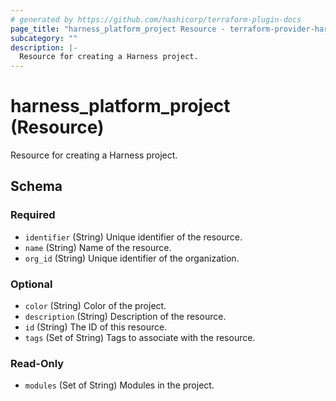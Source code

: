 ```yaml
---
# generated by https://github.com/hashicorp/terraform-plugin-docs
page_title: "harness_platform_project Resource - terraform-provider-harness"
subcategory: ""
description: |-
  Resource for creating a Harness project.
---
```


# harness_platform_project (Resource)

Resource for creating a Harness project.



<!-- schema generated by tfplugindocs -->
## Schema

### Required

- `identifier` (String) Unique identifier of the resource.
- `name` (String) Name of the resource.
- `org_id` (String) Unique identifier of the organization.

### Optional

- `color` (String) Color of the project.
- `description` (String) Description of the resource.
- `id` (String) The ID of this resource.
- `tags` (Set of String) Tags to associate with the resource.

### Read-Only

- `modules` (Set of String) Modules in the project.


